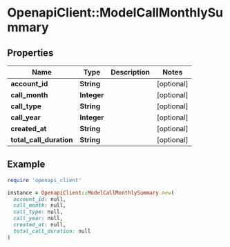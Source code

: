# OpenapiClient::ModelCallMonthlySummary

## Properties

| Name | Type | Description | Notes |
| ---- | ---- | ----------- | ----- |
| **account_id** | **String** |  | [optional] |
| **call_month** | **Integer** |  | [optional] |
| **call_type** | **String** |  | [optional] |
| **call_year** | **Integer** |  | [optional] |
| **created_at** | **String** |  | [optional] |
| **total_call_duration** | **String** |  | [optional] |

## Example

```ruby
require 'openapi_client'

instance = OpenapiClient::ModelCallMonthlySummary.new(
  account_id: null,
  call_month: null,
  call_type: null,
  call_year: null,
  created_at: null,
  total_call_duration: null
)
```

